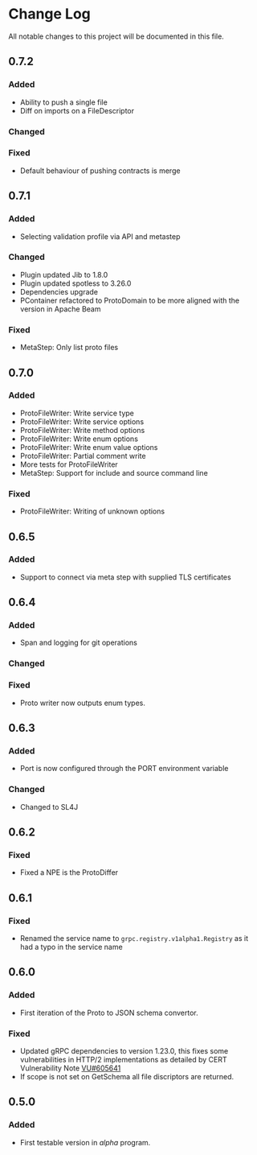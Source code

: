 # Change Log
All notable changes to this project will be documented in this file.

## 0.7.2

### Added
- Ability to push a single file
- Diff on imports on a FileDescriptor

### Changed

### Fixed
- Default behaviour of pushing contracts is merge

## 0.7.1

### Added
- Selecting validation profile via API and metastep

### Changed
- Plugin updated Jib to 1.8.0
- Plugin updated spotless to 3.26.0
- Dependencies upgrade
- PContainer refactored to ProtoDomain to be more
  aligned with the version in Apache Beam

### Fixed
- MetaStep: Only list proto files

## 0.7.0

### Added
- ProtoFileWriter: Write service type
- ProtoFileWriter: Write service options
- ProtoFileWriter: Write method options
- ProtoFileWriter: Write enum options
- ProtoFileWriter: Write enum value options
- ProtoFileWriter: Partial comment write
- More tests for ProtoFileWriter
- MetaStep: Support for include and source command line

### Fixed
- ProtoFileWriter: Writing of unknown options

## 0.6.5

### Added
- Support to connect via meta step with supplied TLS certificates

## 0.6.4
### Added
- Span and logging for git operations

### Changed

### Fixed
- Proto writer now outputs enum types.

## 0.6.3
### Added
- Port is now configured through the PORT environment variable

### Changed
- Changed to SL4J

## 0.6.2
### Fixed
- Fixed a NPE is the ProtoDiffer

## 0.6.1
### Fixed
- Renamed the service name to `grpc.registry.v1alpha1.Registry` as
it had a typo in the service name

## 0.6.0
### Added
- First iteration of the Proto to JSON schema convertor.

### Fixed
- Updated gRPC dependencies to version 1.23.0, this fixes some vulnerabilities
  in HTTP/2 implementations as detailed by CERT Vulnerability Note 
  [VU#605641](https://kb.cert.org/vuls/id/605641/)
- If scope is not set on GetSchema all file discriptors are returned.

## 0.5.0
### Added
- First testable version in *alpha* program.

